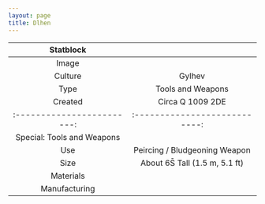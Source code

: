 ```yaml
---
layout: page
title: Dlhen
---
```



| Statblock                  |                               |
| :------------------------: | :---------------------------: |
| Image                      |                               |
| Culture                    | Gylhev                        |
| Type                       | Tools and Weapons             |
| Created                    | Circa Q 1009 2DE              |
| :------------------------: | :---------------------------: |
| Special: Tools and Weapons |                               |
| Use                        | Peircing / Bludgeoning Weapon |
| Size                       | About 6S̄ Tall (1.5 m, 5.1 ft) |
| Materials                  | 
| Manufacturing |
